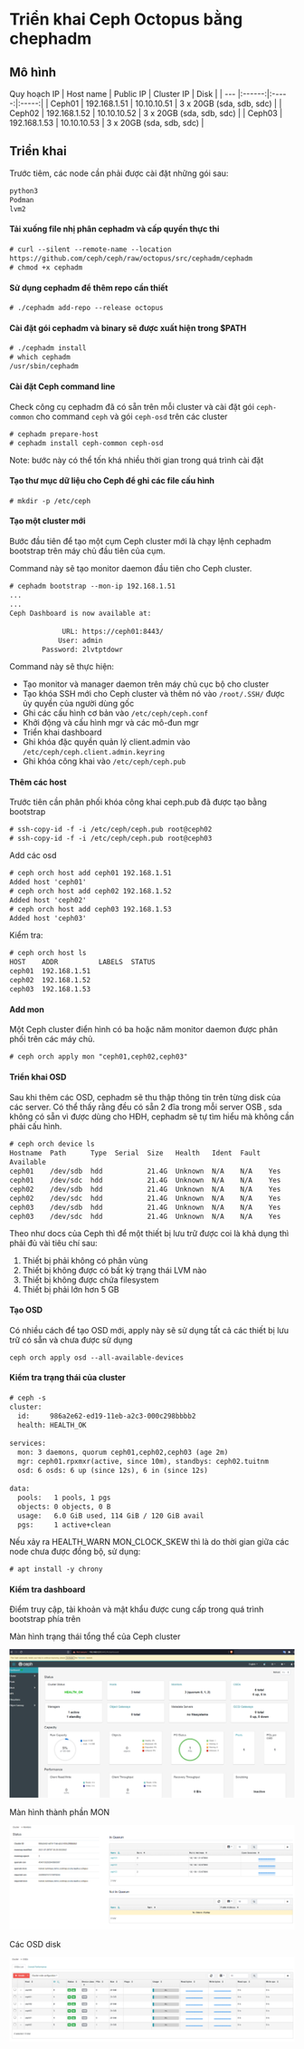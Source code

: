 # Triển khai Ceph Octopus bằng chephadm
## Mô hình
Quy hoạch IP
|  Host name | Public IP | Cluster IP | Disk |
| --- |:------:|:-----:|:-----:|
|  Ceph01   |  192.168.1.51    | 10.10.10.51 | 3 x 20GB (sda, sdb, sdc) |
|  Ceph02   |   192.168.1.52   | 10.10.10.52 | 3 x 20GB (sda, sdb, sdc) |
|  Ceph03   |   192.168.1.53   | 10.10.10.53 | 3 x 20GB (sda, sdb, sdc) |


## Triển khai
Trước tiêm, các node cần phải được cài đặt những gói sau:
    
    python3
    Podman
    lvm2

#### Tải xuống file nhị phân cephadm và cấp quyền thực thi

    # curl --silent --remote-name --location https://github.com/ceph/ceph/raw/octopus/src/cephadm/cephadm
    # chmod +x cephadm

#### Sử dụng cephadm để thêm repo cần thiết

    # ./cephadm add-repo --release octopus

#### Cài đặt gói cephadm và binary sẽ được xuất hiện trong $PATH 
    
    # ./cephadm install
    # which cephadm
    /usr/sbin/cephadm
    
#### Cài đặt Ceph command line
Check công cụ cephadm đã có sẵn trên mỗi cluster và cài đặt gói `ceph-common` cho command `ceph` và gói `ceph-osd` trên các cluster

    # cephadm prepare-host
    # cephadm install ceph-common ceph-osd

Note: bước này có thể tốn khá nhiều thời gian trong quá trình cài đặt

#### Tạo thư mục dữ liệu cho Ceph để ghi các file cấu hình

    # mkdir -p /etc/ceph
    
#### Tạo một cluster mới
Bước đầu tiên để tạo một cụm Ceph cluster mới là chạy lệnh cephadm bootstrap trên máy chủ đầu tiên của cụm.

Command này sẽ tạo monitor daemon đầu tiên cho Ceph cluster.

    # cephadm bootstrap --mon-ip 192.168.1.51
    ...
    ...
    Ceph Dashboard is now available at:

                 URL: https://ceph01:8443/
                User: admin
            Password: 2lvtptdowr

Command này sẽ thực hiện:

- Tạo monitor và manager daemon trên máy chủ cục bộ cho cluster
- Tạo khóa SSH mới cho Ceph cluster và thêm nó vào `/root/.SSH/` được ủy quyền của người dùng gốc
- Ghi các cấu hình cơ bản vào `/etc/ceph/ceph.conf`
- Khởi động và cấu hình mgr và các mô-đun mgr
- Triển khai dashboard
- Ghi khóa đặc quyền quản lý client.admin vào `/etc/ceph/ceph.client.admin.keyring`
- Ghi khóa công khai vào `/etc/ceph/ceph.pub`

#### Thêm các host
Trước tiên cần phân phối khóa công khai ceph.pub đã được tạo bằng bootstrap

    # ssh-copy-id -f -i /etc/ceph/ceph.pub root@ceph02
    # ssh-copy-id -f -i /etc/ceph/ceph.pub root@ceph03
 
Add các osd

    # ceph orch host add ceph01 192.168.1.51
    Added host 'ceph01'
    # ceph orch host add ceph02 192.168.1.52
    Added host 'ceph02'
    # ceph orch host add ceph03 192.168.1.53
    Added host 'ceph03'

Kiểm tra:

    # ceph orch host ls
    HOST    ADDR          LABELS  STATUS
    ceph01  192.168.1.51
    ceph02  192.168.1.52
    ceph03  192.168.1.53

#### Add mon
Một Ceph cluster điển hình có ba hoặc năm monitor daemon được phân phối trên các máy chủ.

    # ceph orch apply mon "ceph01,ceph02,ceph03"

#### Triển khai OSD
Sau khi thêm các OSD, cephadm sẽ thu thập thông tin trên từng disk của các server.
Có thể thấy rằng đều có sẵn 2 đĩa trong mỗi server OSB , sda không có sẵn vì được dùng cho HĐH, cephadm sẽ tự tìm hiểu mà không cần phải cấu hình.

    # ceph orch device ls
    Hostname  Path      Type  Serial  Size   Health   Ident  Fault  Available
    ceph01    /dev/sdb  hdd           21.4G  Unknown  N/A    N/A    Yes
    ceph01    /dev/sdc  hdd           21.4G  Unknown  N/A    N/A    Yes
    ceph02    /dev/sdb  hdd           21.4G  Unknown  N/A    N/A    Yes
    ceph02    /dev/sdc  hdd           21.4G  Unknown  N/A    N/A    Yes
    ceph03    /dev/sdb  hdd           21.4G  Unknown  N/A    N/A    Yes
    ceph03    /dev/sdc  hdd           21.4G  Unknown  N/A    N/A    Yes
    
Theo như docs của Ceph thì để một thiết bị lưu trữ được coi là khả dụng thì phải đủ vài tiêu chí sau:

1. Thiết bị phải không có phân vùng
2. Thiết bị không được có bất kỳ trạng thái LVM nào
3. Thiết bị không được chứa filesystem
4. Thiết bị phải lớn hơn 5 GB 

#### Tạo OSD
Có nhiều cách để tạo OSD mới, apply này sẽ sử dụng tất cả các thiết bị lưu trữ có sẵn và chưa được sử dụng

    ceph orch apply osd --all-available-devices
    
#### Kiểm tra trạng thái của cluster

    # ceph -s
    cluster:
      id:     986a2e62-ed19-11eb-a2c3-000c298bbbb2
      health: HEALTH_OK

    services:
      mon: 3 daemons, quorum ceph01,ceph02,ceph03 (age 2m)
      mgr: ceph01.rpxmxr(active, since 10m), standbys: ceph02.tuitnm
      osd: 6 osds: 6 up (since 12s), 6 in (since 12s)

    data:
      pools:   1 pools, 1 pgs
      objects: 0 objects, 0 B
      usage:   6.0 GiB used, 114 GiB / 120 GiB avail
      pgs:     1 active+clean

Nếu xảy ra HEALTH_WARN MON_CLOCK_SKEW thì là do thời gian giữa các node chưa được đồng bộ, sử dụng:

    # apt install -y chrony
    
#### Kiểm tra dashboard
Điểm truy cập, tài khoản và mật khẩu được cung cấp trong quá trình bootstrap phía trên

Màn hình trạng thái tổng thể của Ceph cluster

![](https://github.com/huynp1999/huynp/blob/master/pic/storage/ceph1.PNG)

Màn hình thành phần MON

![](https://github.com/huynp1999/huynp/blob/master/pic/storage/ceph2.PNG)

Các OSD disk

![](https://github.com/huynp1999/huynp/blob/master/pic/storage/ceph3.PNG)


